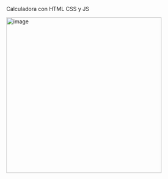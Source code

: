 Calculadora con HTML CSS y JS

<img width="406" alt="image" src="https://github.com/Juanscancelada/calculadora-js/assets/123410586/72b8a09d-46ee-43bd-b4e4-7644102faff6">

